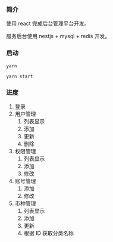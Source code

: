### 简介

使用 react 完成后台管理平台开发。

服务后台使用 nestjs + mysql + redis 开发。

### 启动

```shell
yarn

yarn start
```

### 进度

1. 登录
2. 用户管理
   1. 列表显示
   2. 添加
   3. 更新
   4. 删除
3. 权限管理
   1. 列表显示
   2. 添加
   3. 修改
4. 账号管理
   1. 添加
   2. 修改
5. 币种管理
   1. 列表显示
   2. 添加
   3. 更新
   4. 根据 ID 获取分类名称
